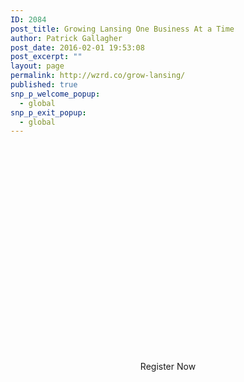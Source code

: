 ```yaml
---
ID: 2084
post_title: Growing Lansing One Business At a Time
author: Patrick Gallagher
post_date: 2016-02-01 19:53:08
post_excerpt: ""
layout: page
permalink: http://wzrd.co/grow-lansing/
published: true
snp_p_welcome_popup:
  - global
snp_p_exit_popup:
  - global
---
```

<script charset="ISO-8859-1" src="//fast.wistia.com/assets/external/E-v1.js" async></script><div class="wistia_responsive_padding" style="padding:56.25% 0 0 0;position:relative;"><div class="wistia_responsive_wrapper" style="height:100%;left:0;position:absolute;top:0;width:100%;"><div class="wistia_embed wistia_async_84hlcbwjcl videoFoam=true" style="height:100%;width:100%">&nbsp;</div></div></div>
<br><br>
<center><script async src="//thrivecart.com/embed/v1/thrivecart.js"></script><a data-thrivecart-account="wzrd" data-thrivecart-product="2" class="thrivecart-button thrivecart-button-styled thrivecart-button-blue">Register Now</a></center>